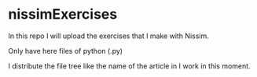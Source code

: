 nissimExercises
===============

In this repo I will upload the exercises that I make with 
Nissim. 

Only have here files of python (.py)

I distribute the file tree like the name of the article
in I work in this moment.

